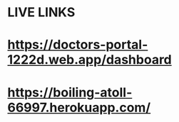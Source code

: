 # LIVE LINKS
# https://doctors-portal-1222d.web.app/dashboard
# https://boiling-atoll-66997.herokuapp.com/
